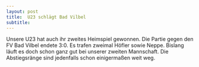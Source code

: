 ```yaml
---
layout: post
title:  U23 schlägt Bad Vilbel
subtitle:  
---
```


Unsere U23 hat auch ihr zweites Heimspiel gewonnen. Die Partie gegen den FV Bad Vilbel endete 3:0. Es trafen zweimal Höfler sowie Neppe. Bislang läuft es doch schon ganz gut bei unserer zweiten Mannschaft. Die Abstiegsränge sind jedenfalls schon einigermaßen weit weg.


